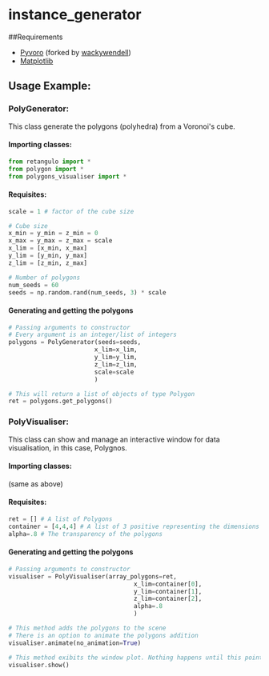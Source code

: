 instance_generator
===

##Requirements

* [Pyvoro](https://github.com/wackywendell/pyvoro/) (forked by [wackywendell](wackywendell))
* [Matplotlib](https://matplotlib.org/)


## Usage Example:
### PolyGenerator:

This class generate the polygons (polyhedra) from a Voronoi's cube.

#### Importing classes:
```python
from retangulo import *
from polygon import *
from polygons_visualiser import *
```

#### Requisites:

```python
scale = 1 # factor of the cube size

# Cube size
x_min = y_min = z_min = 0
x_max = y_max = z_max = scale
x_lim = [x_min, x_max]
y_lim = [y_min, y_max]
z_lim = [z_min, z_max]

# Number of polygons
num_seeds = 60
seeds = np.random.rand(num_seeds, 3) * scale

```

#### Generating and getting the polygons

```python
# Passing arguments to constructor
# Every argument is an integer/list of integers
polygons = PolyGenerator(seeds=seeds,
						x_lim=x_lim,
						y_lim=y_lim,
						z_lim=z_lim,
						scale=scale
						)

# This will return a list of objects of type Polygon
ret = polygons.get_polygons()

```


### PolyVisualiser:

This class can show and manage an 
interactive window for data visualisation, in this case, Polygnos.

#### Importing classes:
(same as above)

#### Requisites:

```python
ret = [] # A list of Polygons
container = [4,4,4] # A list of 3 positive representing the dimensions of the visualization area
alpha=.8 # The transparency of the polygons
```

#### Generating and getting the polygons

```python
# Passing arguments to constructor
visualiser = PolyVisualiser(array_polygons=ret,
                                   x_lim=container[0],
                                   y_lim=container[1],
                                   z_lim=container[2],
                                   alpha=.8
                                   )

# This method adds the polygons to the scene
# There is an option to animate the polygons addition
visualiser.animate(no_animation=True)

# This method exibits the window plot. Nothing happens until this point
visualiser.show()

```


